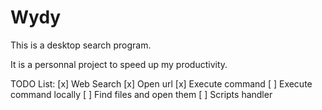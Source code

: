 # Wydy

This is a desktop search program.

It is a personnal project to speed up my productivity.

TODO List:
[x] Web Search
[x] Open url
[x] Execute command
[ ] Execute command locally
[ ] Find files and open them
[ ] Scripts handler

